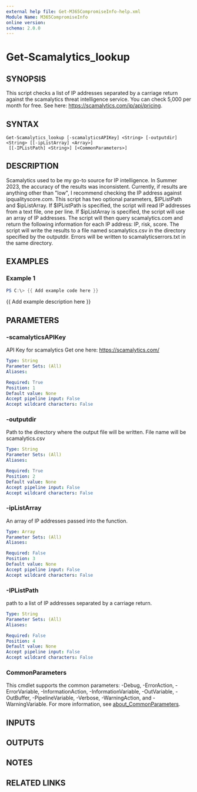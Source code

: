 ```yaml
---
external help file: Get-M365CompromiseInfo-help.xml
Module Name: M365CompromiseInfo
online version:
schema: 2.0.0
---
```


# Get-Scamalytics_lookup

## SYNOPSIS
This script checks a list of IP addresses separated by a carriage return against the scamalytics threat intelligence service.
You can check 5,000 per month for free. 
See here: https://scamalytics.com/ip/api/pricing.

## SYNTAX

```
Get-Scamalytics_lookup [-scamalyticsAPIKey] <String> [-outputdir] <String> [[-ipListArray] <Array>]
 [[-IPListPath] <String>] [<CommonParameters>]
```

## DESCRIPTION
Scamalytics used to be my go-to source for IP intelligence.
In Summer 2023, the accuracy of the results was inconsistent.
Currently, if results are anything other than "low", I recommend checking the IP address against ipqualityscore.com.
This script has two optional parameters, $IPListPath and $ipListArray.
If $IPListPath is specified, the script will read
IP addresses from a text file, one per line.
If $ipListArray is specified, the script will use an array of IP addresses.
The script will then query scamalytics.com and return the following information for each IP address: IP, risk, score.
The script will write the results to a file named scamalytics.csv in the directory specified by the outputdir.
Errors will be written to scamalyticserrors.txt in the same directory.

## EXAMPLES

### Example 1
```powershell
PS C:\> {{ Add example code here }}
```

{{ Add example description here }}

## PARAMETERS

### -scamalyticsAPIKey
API Key for scamalytics Get one here: https://scamalytics.com/

```yaml
Type: String
Parameter Sets: (All)
Aliases:

Required: True
Position: 1
Default value: None
Accept pipeline input: False
Accept wildcard characters: False
```

### -outputdir
Path to the directory where the output file will be written.
File name will be scamalytics.csv

```yaml
Type: String
Parameter Sets: (All)
Aliases:

Required: True
Position: 2
Default value: None
Accept pipeline input: False
Accept wildcard characters: False
```

### -ipListArray
An array of IP addresses passed into the function.

```yaml
Type: Array
Parameter Sets: (All)
Aliases:

Required: False
Position: 3
Default value: None
Accept pipeline input: False
Accept wildcard characters: False
```

### -IPListPath
path to a list of IP addresses separated by a carriage return.

```yaml
Type: String
Parameter Sets: (All)
Aliases:

Required: False
Position: 4
Default value: None
Accept pipeline input: False
Accept wildcard characters: False
```

### CommonParameters
This cmdlet supports the common parameters: -Debug, -ErrorAction, -ErrorVariable, -InformationAction, -InformationVariable, -OutVariable, -OutBuffer, -PipelineVariable, -Verbose, -WarningAction, and -WarningVariable. For more information, see [about_CommonParameters](http://go.microsoft.com/fwlink/?LinkID=113216).

## INPUTS

## OUTPUTS

## NOTES

## RELATED LINKS
